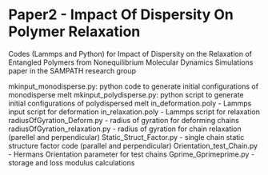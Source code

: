 # Paper2 - Impact Of Dispersity On Polymer Relaxation
Codes (Lammps and Python) for Impact of Dispersity on the Relaxation of Entangled Polymers from Nonequilibrium Molecular Dynamics Simulations paper in the SAMPATH research group

mkinput_monodisperse.py: python code to generate initial configurations of monodisperse melt
mkinput_polydisperse.py: python script to generate initial configurations of polydispersed melt
in_deformation.poly - Lammps input script for deformation
in_relaxation.poly - Lammps script for relaxation
radiusOfGyration_Deform.py  - radius of gyration for deforming chains
radiusOfGyration_relaxation.py - radius of gyration for chain relaxation (parellel and perpendicular)
Static_Struct_Factor.py - single chain static structure factor code (parallel and perpendicular)
Orientation_test_Chain.py - Hermans Orientation parameter for test chains
Gprime_Gprimeprime.py - storage and loss modulus calculations


